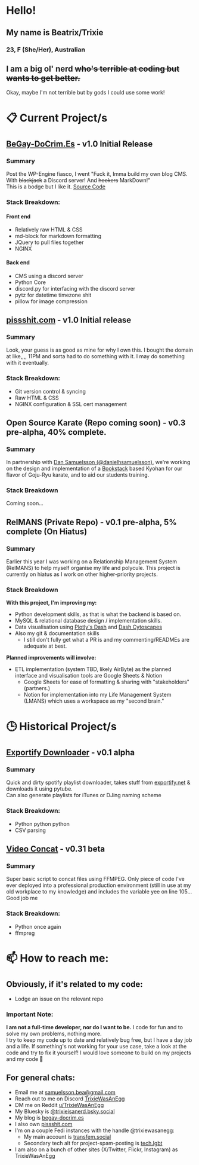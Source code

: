 # Hello!

## My name is Beatrix/Trixie
### 23, F (She/Her), Australian
## I am a big ol' nerd ~~who's terrible at coding but wants to get better.~~
Okay, maybe I'm not terrible but by gods I could use some work!

# 📋 Current Project/s
## [BeGay-DoCrim.Es](https://begay-docrim.es) - v1.0 Initial Release
### Summary
Post the WP-Engine fiasco, I went "Fuck it, Imma build my own blog CMS. With ~~blackjack~~ a Discord server! And ~~hookers~~ MarkDown!" <br />
This is a bodge but I like it.
[Source Code](https://github.com/trixiewasanegg/begay-docrim.es)

### Stack Breakdown:
#### Front end
- Relatively raw HTML & CSS
- md-block for markdown formatting
- JQuery to pull files together
- NGINX

#### Back end
- CMS using a discord server
- Python Core
- discord.py for interfacing with the discord server
- pytz for datetime timezone shit
- pillow for image compression


## [pissshit.com](https://github.com/trixiewasanegg/pissshit.com) - v1.0 Initial release
### Summary
Look, your guess is as good as mine for why I own this. I bought the domain at like,,,, 11PM and sorta had to do something with it. I may do something with it eventually.

### Stack Breakdown:
- Git version control & syncing
- Raw HTML & CSS
- NGINX configuration & SSL cert management
  
## Open Source Karate (Repo coming soon) - v0.3 pre-alpha, 40% complete.
### Summary
In partnership with [Dan Samuelsson (@danielhsamuelsson)](https://github.com/danielhsamuelsson), we're working on the design and implementation of a [Bookstack](https://www.bookstackapp.com/) based Kyohan for our flavor of Goju-Ryu karate, and to aid our students training.

### Stack Breakdown
Coming soon...

## RelMANS (Private Repo) - v0.1 pre-alpha, 5% complete (On Hiatus)
### Summary
Earlier this year I was working on a Relationship Management System (RelMANS) to help myself organise my life and polycule. This project is currently on hiatus as I work on other higher-priority projects.

### Stack Breakdown
**With this project, I'm improving my:**
- Python development skills, as that is what the backend is based on.
- MySQL & relational database design / implementation skills.
- Data visualisation using [Plotly's Dash](https://dash.plotly.com/) and [Dash Cytoscapes](https://dash.plotly.com/cytoscape)
- Also my git & documentation skills
  - I still don't fully get what a PR is and my commenting/READMEs are adequate at best.

**Planned improvements will involve:**
- ETL implementation (system TBD, likely AirByte) as the planned interface and visualisation tools are Google Sheets & Notion
  - Google Sheets for ease of formatting & sharing with "stakeholders" (partners.)
  - Notion for implementation into my Life Management System (LMANS) which uses a workspace as my "second brain."

# 🕒 Historical Project/s

## [Exportify Downloader](https://github.com/trixiewasanegg/exportify-downloader) - v0.1 alpha
### Summary
Quick and dirty spotify playlist downloader, takes stuff from [exportify.net](https://exportify.net/) & downloads it using pytube. <br />
Can also generate playlists for iTunes or DJing naming scheme

### Stack Breakdown:
- Python python python
- CSV parsing

## [Video Concat](https://github.com/trixiewasanegg/video-concat) - v0.31 beta
### Summary
Super basic script to concat files using FFMPEG. Only piece of code I've ever deployed into a professional production environment (still in use at my old workplace to my knowledge) and includes the variable yee on line 105... Good job me

### Stack Breakdown:
- Python once again
- ffmpreg

# 📫 How to reach me:
## Obviously, if it's related to my code:
- Lodge an issue on the relevant repo
### Important Note:
**I am not a full-time developer, nor do I want to be.** I code for fun and to solve my own problems, nothing more.<br>
I try to keep my code up to date and relatively bug free, but I have a day job and a life. If something's not working for your use case, take a look at the code and try to fix it yourself! I would love someone to build on my projects and my code 🥰

## For general chats:
- Email me at [samuelsson.bea@gmail.com](mailto:samuelsson.bea@gmail.com)
- Reach out to me on Discord [TrixieWasAnEgg](https://discordapp.com/users/694194730069917808)
- DM me on Reddit [u/TrixieWasAnEgg](https://reddit.com/u/trixiewasanegg)
- My Bluesky is [@trixieisanerd.bsky.social](https://bsky.app/profile/trixieisanerd.bsky.social)
- My blog is [begay-docrim.es](https://begay-docrim.es)
- I also own [pissshit.com](http://www.pissshit.com)
- I'm on a couple Fedi instances with the handle @trixiewasanegg:
  - My main account is [transfem.social](https://transfem.social/@trixiewasanegg)
  - Secondary tech alt for project-spam-posting is [tech.lgbt](https://tech.lgbt/@TrixieWasAnEgg)
- I am also on a bunch of other sites (X/Twitter, Flickr, Instagram) as TrixieWasAnEgg

<!---
theres-a-bea/theres-a-bea is a ✨ special ✨ repository because its `README.md` (this file) appears on your GitHub profile.
You can click the Preview link to take a look at your changes.
--->
